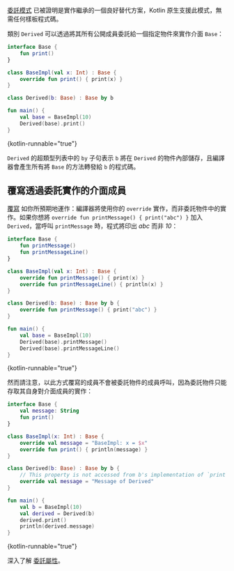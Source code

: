 [//]: # (title: 委託)

[委託模式](https://en.wikipedia.org/wiki/Delegation_pattern) 已被證明是實作繼承的一個良好替代方案，Kotlin 原生支援此模式，無需任何樣板程式碼。

類別 `Derived` 可以透過將其所有公開成員委託給一個指定物件來實作介面 `Base`：

```kotlin
interface Base {
    fun print()
}

class BaseImpl(val x: Int) : Base {
    override fun print() { print(x) }
}

class Derived(b: Base) : Base by b

fun main() {
    val base = BaseImpl(10)
    Derived(base).print()
}
```
{kotlin-runnable="true"}

`Derived` 的超類型列表中的 `by` 子句表示 `b` 將在 `Derived` 的物件內部儲存，且編譯器會產生所有將 `Base` 的方法轉發給 `b` 的程式碼。

## 覆寫透過委託實作的介面成員

[覆寫](inheritance.md#overriding-methods) 如你所預期地運作：編譯器將使用你的 `override` 實作，而非委託物件中的實作。如果你想將 `override fun printMessage() { print("abc") }` 加入 `Derived`，當呼叫 `printMessage` 時，程式將印出 *abc* 而非 *10*：

```kotlin
interface Base {
    fun printMessage()
    fun printMessageLine()
}

class BaseImpl(val x: Int) : Base {
    override fun printMessage() { print(x) }
    override fun printMessageLine() { println(x) }
}

class Derived(b: Base) : Base by b {
    override fun printMessage() { print("abc") }
}

fun main() {
    val base = BaseImpl(10)
    Derived(base).printMessage()
    Derived(base).printMessageLine()
}
```
{kotlin-runnable="true"}

然而請注意，以此方式覆寫的成員不會被委託物件的成員呼叫，因為委託物件只能存取其自身對介面成員的實作：

```kotlin
interface Base {
    val message: String
    fun print()
}

class BaseImpl(x: Int) : Base {
    override val message = "BaseImpl: x = $x"
    override fun print() { println(message) }
}

class Derived(b: Base) : Base by b {
    // This property is not accessed from b's implementation of `print`
    override val message = "Message of Derived"
}

fun main() {
    val b = BaseImpl(10)
    val derived = Derived(b)
    derived.print()
    println(derived.message)
}
```
{kotlin-runnable="true"}

深入了解 [委託屬性](delegated-properties.md)。